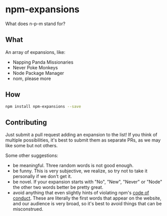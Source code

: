 # npm-expansions

What does n-p-m stand for?

## What

An array of expansions, like:

- Napping Panda Missionaries
- Never Poke Monkeys
- Node Package Manager
- nom, please more

## How

```sh
npm install npm-expansions --save
```

## Contributing

Just submit a pull request adding an expansion to the list! If you think of multiple possibilities, it's best to submit them as separate PRs, as we may like some but not others.

Some other suggestions:

* be meaningful. Three random words is not good enough.
* be funny. This is very subjective, we realize, so try not to take it personally if we don't get it.
* be novel. If your expansion starts with "No", "New", "Never" or "Node" the other two words better be pretty great.
* avoid anything that even slightly hints of violating npm's [code of conduct](https://www.npmjs.com/policies/conduct/). These are literally the first words that appear on the website, and our audience is very broad, so it's best to avoid things that can be misconstrued.
